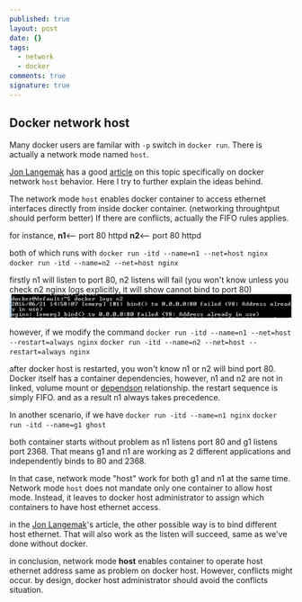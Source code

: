 ```yaml
---
published: true
layout: post
date: {}
tags:
  - network
  - docker
comments: true
signature: true
---
```

## Docker network host
Many docker users are familar with `-p` switch in `docker run`. There is actually a network mode named `host`. 

[Jon Langemak](http://www.dasblinkenlichten.com/test/) has a good [article](http://www.dasblinkenlichten.com/docker-networking-101-host-mode/) on this topic specifically on docker network `host` behavior. Here I try to further explain the ideas behind.

The network mode `host` enables docker container to access ethernet interfaces directly from inside docker container. (networking throughtput should perform better) If there are conflicts, actually the FIFO rules applies. 

for instance, 
**n1**<-- port 80 httpd
**n2**<-- port 80 httpd

both of which runs with
`docker run -itd --name=n1 --net=host nginx`
`docker run -itd --name=n2 --net=host nginx`

firstly n1 will listen to port 80, n2 listens will fail (you won't know unless you check n2 nginx logs explicitly, it will show cannot bind to port 80)
![bind_failure.jpg](/public/images/2016/06/13/docker_network_host/bind_failure.jpg)

however, if we modify the command
`docker run -itd --name=n1 --net=host --restart=always nginx`
`docker run -itd --name=n2 --net=host --restart=always nginx`

after docker host is restarted, you won't know n1 or n2 will bind port 80. Docker itself has a container dependencies, however, n1 and n2 are not in linked, volume mount or [dependson](https://docs.docker.com/compose/compose-file/#depends-on) relationship. the restart sequence is simply FIFO. and as a result n1 always takes precedence.

In another scenario, if we have
`docker run -itd --name=n1 nginx`
`docker run -itd --name=g1 ghost`

both container starts without problem as n1 listens port 80 and g1 listens port 2368. That means g1 and n1 are working as 2 different applications and independently binds to 80 and 2368.

In that case, network mode "host" work for both g1 and n1 at the same time. Network mode `host` does not mandate only one container to allow host mode. Instead, it leaves to docker host administrator to assign which containers to have host ethernet access.

in the [Jon Langemak](http://www.dasblinkenlichten.com/test/)'s article, the other possible way is to bind different host ethernet. That will also work as the listen will succeed, same as we've done without docker.

in conclusion, network mode **host** enables container to operate host ethernet address same as problem on docker host. However, conflicts might occur. by design, docker host administrator should avoid the conflicts situation.
